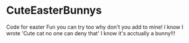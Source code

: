 # CuteEasterBunnys
Code for easter Fun you can try too why don't you add to mine!
I know I wrote 'Cute cat no one can deny that' I know it's acctually a bunny!!!
